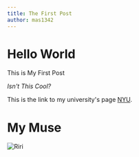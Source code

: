 ```yaml
---
title: The First Post
author: mas1342
---
```


# Hello World
This is My First Post

_Isn't This Cool?_

This is the link to my university's page [NYU](http://nyu.edu).

# **My Muse**
![Riri](https://i.imgur.com/UFmqCN3.jpg?1)

